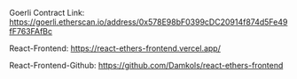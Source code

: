 Goerli Contract Link: https://goerli.etherscan.io/address/0x578E98bF0399cDC20914f874d5Fe49fF763FAfBc

React-Frontend: https://react-ethers-frontend.vercel.app/

React-Frontend-Github: https://github.com/Damkols/react-ethers-frontend
